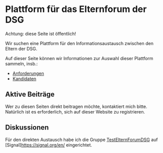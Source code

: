 # Plattform für das Elternforum der DSG

Achtung: diese Seite ist öffentlich!

Wir suchen eine Plattform für den Informationsaustausch zwischen den Eltern der DSG.

Auf dieser Seite können wir Informationen zur Auswahl dieser Plattform sammeln, insb.:
- [Anforderungen](anforderungen.md)
- [Kandidaten](kandidaten.md)

## Aktive Beiträge

Wer zu diesen Seiten direkt beitragen möchte, kontaktiert mich bitte. Natürlich ist es erforderlich, sich auf dieser Website zu registrieren.

## Diskussionen

Für den direkten Austausch habe ich die Gruppe [TestElternForumDSG](https://signal.group/#CjQKIKIKvD2l7q12mldEXLCM-IiU9tgSuFJfXXq9K5aAH_-REhCzx-cL385v4D27bawUAJe_) auf [Signal]https://signal.org/en/ eingerichtet.
